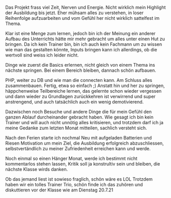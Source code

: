 Das Projekt frass viel Zeit, Nerven und Energie. Nicht wirklich mein Highlight der Ausbildung bis jetzt.
Eher mühsam alles zu verstehen, in loser Reihenfolge aufzuarbeiten und vom Gefühl her nicht wirklich sattelfest im Thema.

Klar ist eine Menge zum lernen, jedoch bin ich der Meinung ein anderer Aufbau des Unterrichts hätte mir mehr gebracht um alles unter einen Hut zu bringen.
Da ich kein Trainer bin, bin ich auch kein Fachmann um zu wissen wie man das gestalten könnte, Inputs bringen kann ich allerdings, ob die wertvoll sind weiss ich leider nicht.

Dinge wie zuerst die Basics erlernen, nicht gleich von einem Thema ins nächste springen. Bei einem Bereich bleiben, dannach schön aufbauen.

PHP, weiter zu DB und wie man die connecten kann. Am Schluss alles zusammenbauen. Fertig, etwa so einfach ;)
Anstatt hin und her zu springen, häppchenweise Teilbereiche lernen, das gelernte schon wieder vergessen und dann wieder zu Grundlagen zurückkehren ist verwirrend und super anstrengend, und auch tatsächlich auch ein wenig demotivierend.

Dazwischen noch Besuche und andere Dinge die für mein Gefühl den ganzen Ablauf durcheinander gebracht haben.
Wie gesagt ich bin kein Trainer und will auch nicht unnötig alles kritisieren, und trotzdem darf ich ja meine Gedanke zum letzten Monat mitteilen, sachlich versteht sich.

Nach den Ferien starte ich nochmal Neu mit aufgeladen Batterien und Riesen Motivation um mein Ziel, die Ausbildung erfolgreich abzuschliessen, selbstvertändlich zu meiner Zufriedenheit erreichen kann und werde.

Noch einmal so einen Hänger Monat, werde ich bestimmt nicht kommentarlos stehen lassen, Kritik soll ja konstrultiv sein und bleiben, die nächste Klasse wirds danken.

Ob das jemand liest ist sowieso fraglich, schön wäre es LOL
Trotzdem haben wir ein tolles Trainer Trio, schön finde ich das zuhören und diskuttieren vor der Klasse wie am Dienstag 20.7.21 